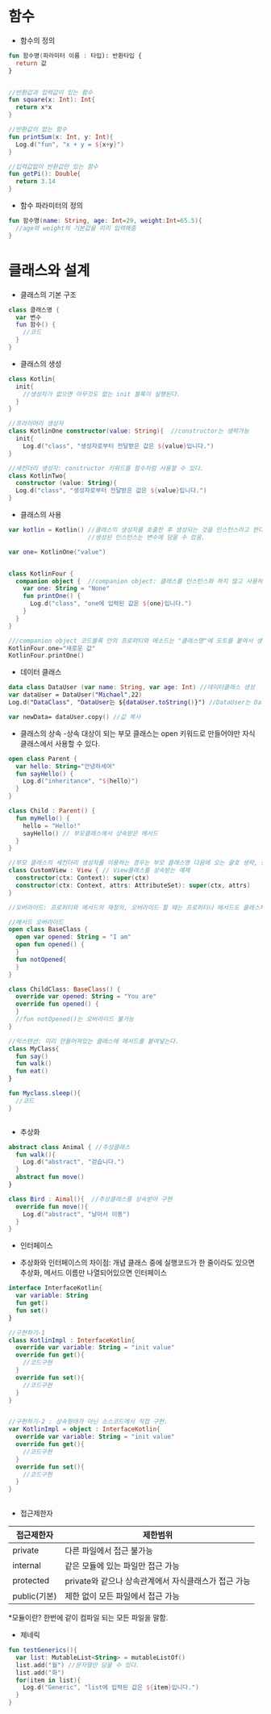 # 함수
* 함수의 정의
```kotlin
fun 함수명(파라미터 이름 : 타입): 반환타입 {
  return 값
}


//반환값과 입력값이 있는 함수
fun square(x: Int): Int{
  return x*x
}

//반환값이 없는 함수
fun printSum(x: Int, y: Int){
  Log.d("fun", "x + y = ${x+y}")
}

//입력값없이 반환값만 있는 함수
fun getPi(): Double{
  return 3.14
}
```

* 함수 파라미터의 정의
```kotlin
fun 함수명(name: String, age: Int=29, weight:Int=65.5){
  //age와 weight의 기본값을 미리 입력해줌
}
```

# 클래스와 설계

* 클래스의 기본 구조
```kotlin
class 클래스명 {
  var 변수
  fun 함수() {
    //코드
  }
}  
```
* 클래스의 생성
```kotlin
class Kotlin{
  init{
    //생성자가 없으면 아무것도 없는 init 블록이 실행된다.
  }
}

//프라이머리 생성자
class KotlinOne constructor(value: String){  //constructor는 생략가능
  init{
    Log.d("class", "생성자로부터 전달받은 값은 ${value}입니다.")
}

//세컨더리 생성자: constructor 키워드를 함수처럼 사용할 수 있다.
class KotlinTwo{
  constructor (value: String){
  Log.d("class", "생성자로부터 전달받은 값은 ${value}입니다.")
}
```

* 클래스의 사용
```kotlin
var kotlin = Kotlin() //클래스의 생성자를 호출한 후 생성되는 것을 인스턴스라고 한다. 
                      //생성된 인스턴스는 변수에 담을 수 있음.

var one= KotlinOne("value")


class KotlinFour {
  companion object {  //companion object: 클래스를 인스턴스화 하지 않고 사용하기
    var one: String = "None"
    fun printOne() {
      Log.d("class", "one에 입력된 값은 ${one}입니다.")
    }
  }
} 

///companion object 코드불록 안의 프로퍼티와 메소드는 "클래스명"에 도트를 붙여서 생성자 없이 직접 호출가능
KotlinFour.one="새로운 값"
KotlinFour.printOne()
```

* 데이터 클래스

```kotlin
data class DataUser (var name: String, var age: Int) //데이터클래스 생성
var dataUser = DataUser("Michael",22)
Log.d("DataClass", "DataUser는 ${dataUser.toString()}") //DataUser는 DataUser(name=Michael, age=22)

var newData= dataUser.copy() //값 복사
```

* 클래스의 상속
-상속 대상이 되는 부모 클래스는 open 키워드로 만들어야만 자식 클래스에서 사용할 수 있다.
```kotlin
open class Parent {
  var hello: String="안녕하세여"
  fun sayHello() {
    Log.d("inheritance", "${hello}")
  }
}

class Child : Parent() {
  fun myHello() {
    hello = "Hello!"
    sayHello() // 부모클래스에서 상속받은 메서드
  }
}

//부모 클래스의 세컨더리 생성자를 이용하는 경우는 부모 클래스명 다음에 오는 괄호 생략, super() 사용
class CustomView : View { // View클래스를 상속받는 예제
  constructor(ctx: Context): super(ctx)
  constructor(ctx: Context, attrs: AttributeSet): super(ctx, attrs)
}

//오버라이드: 프로퍼티와 메서드의 재정의, 오버라이드 할 때는 프로퍼티나 메서드도 클래스처럼 앞에 open을 붙여야한다.

//메서드 오버라이드
open class BaseClass {
  open var opened: String = "I am"
  open fun opened() {
  }
  fun notOpened{
  }
}

class ChildClass: BaseClass() {
  override var opened: String = "You are"
  override fun opened() {
  }
  //fun notOpened()는 오버라이드 불가능
}

//익스텐션: 미리 만들어져있는 클래스에 메서드를 붙여넣는다.
class MyClass{
  fun say()
  fun walk()
  fun eat()
}

fun Myclass.sleep(){
  //코드
}



```
* 추상화
```kotlin
abstract class Animal { //추상클래스
  fun walk(){
    Log.d("abstract", "걷습니다.")
  }
  abstract fun move()
}

class Bird : Aimal(){  //추상클래스를 상속받아 구현
  override fun move(){
    Log.d("abstract", "날아서 이동")
  }
}
```

* 인터페이스
- 추상화와 인터페이스의 차이점: 개념 클래스 중에 실행코드가 한 줄이라도 있으면 추상화, 메서드 이름만 나열되어있으면 인터페이스

```kotlin
interface InterfaceKotlin{
  var variable: String
  fun get()
  fun set()
}

//구현하기-1
class KotlinImpl : InterfaceKotlin{
  override var variable: String = "init value"
  override fun get(){
    //코드구현
  }
  override fun set(){
    //코드구현
  }
}


//구현하기-2 : 상속형태가 아닌 소스코드에서 직접 구현.
var KotlinImpl = object : InterfaceKotlin{
  override var variable: String = "init value"
  override fun get(){
    //코드구현
  }
  override fun set(){
    //코드구현
  }
}
  
```

* 접근제한자

|접근제한자|제한범위|
|---|-------------|
|private|다른 파일에서 접근 불가능|
|internal|같은 모듈에 있는 파일만 접근 가능|
|protected|private와 같으나 상속관계에서 자식클래스가 접근 가능|
|public(기본)|제한 없이 모든 파일에서 접근 가능|

*모듈이란? 한번에 같이 컴파일 되는 모든 파일을 말함.

* 제네릭
```kotlin
fun testGenerics(){
  var list: MutableList<String> = mutableListOf()
  list.add("월") //문자열만 담을 수 있다.
  list.add("화")
  for(item in list){
    Log.d("Generic", "list에 입력된 값은 ${item}입니다.")
  }
}

```
